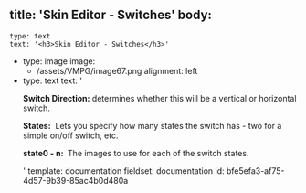 title: 'Skin Editor - Switches'
body:
  -
    type: text
    text: '<h3>Skin Editor - Switches</h3>'
  -
    type: image
    image:
      - /assets/VMPG/image67.png
    alignment: left
  -
    type: text
    text: '<p><strong>Switch Direction:</strong> determines whether this will be a vertical or horizontal switch.<br></p><p><strong>States:</strong> &nbsp;Lets you specify how many states the switch has - two for a simple on/off switch, etc.<br></p><p><strong>state0 - n: </strong>&nbsp;The images to use for each of the switch states.&nbsp;&nbsp;</p>'
template: documentation
fieldset: documentation
id: bfe5efa3-af75-4d57-9b39-85ac4b0d480a
